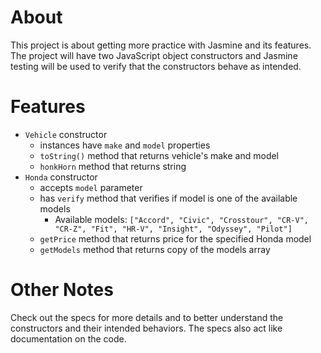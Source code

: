 # About

This project is about getting more practice with Jasmine and its features. The
project will have two JavaScript object constructors and Jasmine testing will be
used to verify that the constructors behave as intended.

# Features

* `Vehicle` constructor
  * instances have `make` and `model` properties
  * `toString()` method that returns vehicle's make and model
  * `honkHorn` method that returns string
* `Honda` constructor
  * accepts `model` parameter
  * has `verify` method that verifies if model is one of the available models
      * Available models: `["Accord", "Civic", "Crosstour",
                            "CR-V", "CR-Z", "Fit", "HR-V",
                            "Insight", "Odyssey", "Pilot"]`
  * `getPrice` method that returns price for the specified Honda model
  * `getModels` method that returns copy of the models array

# Other Notes

Check out the specs for more details and to better understand the constructors
and their intended behaviors. The specs also act like documentation on the code.
